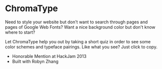 ChromaType
==========

Need to style your website but don't want to search through pages and pages of Google Web Fonts? Want a nice background color but don't know where to start?

Let ChromaType help you out by taking a short quiz in order to see some color schemes and typeface pairings. Like what you see? Just click to copy.

- Honorable Mention at HackJam 2013
- Built with Robyn Zhang
